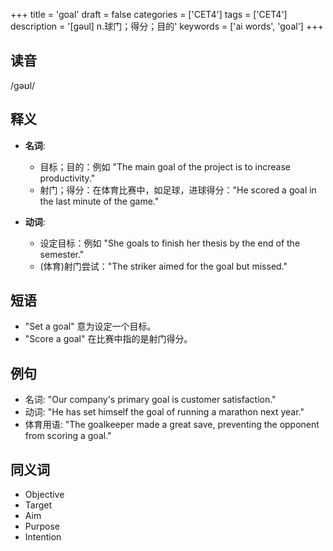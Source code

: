 +++
title = 'goal'
draft = false
categories = ['CET4']
tags = ['CET4']
description = '[gəul] n.球门；得分；目的'
keywords = ['ai words', 'goal']
+++

## 读音
/gəʊl/

## 释义
- **名词**:
   - 目标；目的：例如 "The main goal of the project is to increase productivity."
   - 射门；得分：在体育比赛中，如足球，进球得分："He scored a goal in the last minute of the game."

- **动词**:
   - 设定目标：例如 "She goals to finish her thesis by the end of the semester."
   - (体育)射门尝试："The striker aimed for the goal but missed."

## 短语
- "Set a goal" 意为设定一个目标。
- "Score a goal" 在比赛中指的是射门得分。

## 例句
- 名词: "Our company's primary goal is customer satisfaction."
- 动词: "He has set himself the goal of running a marathon next year."
- 体育用语: "The goalkeeper made a great save, preventing the opponent from scoring a goal."

## 同义词
- Objective
- Target
- Aim
- Purpose
- Intention
